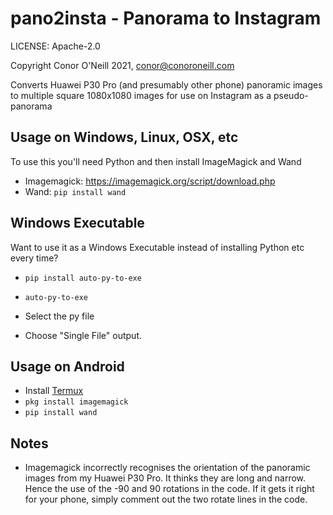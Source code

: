# pano2insta - Panorama to Instagram

LICENSE: Apache-2.0

Copyright Conor O'Neill 2021, conor@conoroneill.com

Converts Huawei P30 Pro (and presumably other phone) panoramic images to multiple square 1080x1080 images for use on Instagram as a pseudo-panorama

## Usage on Windows, Linux, OSX, etc

To use this you'll need Python and then install ImageMagick and Wand

* Imagemagick: https://imagemagick.org/script/download.php
* Wand: `pip install wand`

## Windows Executable

Want to use it as a Windows Executable instead of installing Python etc every time?

* `pip install auto-py-to-exe`
* `auto-py-to-exe`

* Select the py file
* Choose "Single File" output.

## Usage on Android
* Install [Termux](https://termux.com/)
* `pkg install imagemagick`
* `pip install wand`

## Notes
* Imagemagick incorrectly recognises the orientation of the panoramic images from my Huawei P30 Pro. It thinks they are long and narrow. Hence the use of the -90 and 90 rotations in the code. If it gets it right for your phone, simply comment out the two rotate lines in the code.


